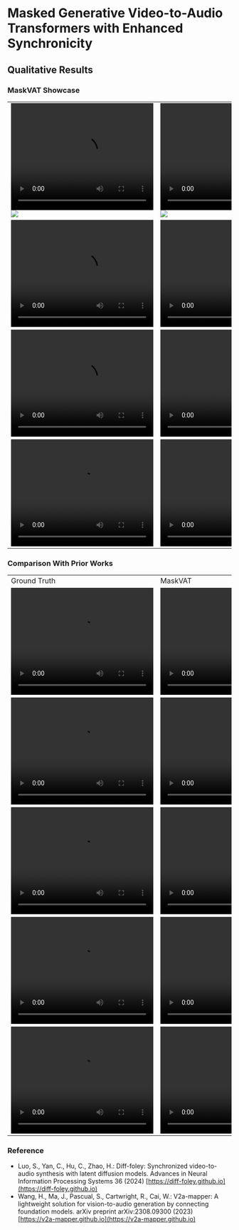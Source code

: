 # Masked Generative Video-to-Audio Transformers with Enhanced Synchronicity

## Qualitative Results

### MaskVAT Showcase

<html>
<table>
  <tr> 
    <td>
        <video width="320" height="240" controls>
        <source src="videos/typewriter.mp4">
        </video>
        <img src="spec/typewriter.png">
    </td>
    <td>
        <video width="320" height="240" controls>
        <source src="videos/seashore.mp4">
        </video>
        <img src="spec/seashore.png">
    </td>
    <td>
        <video width="320" height="240" controls>
        <source src="videos/train.mp4">
        </video>
        <img src="spec/train.png">
    </td>
  </tr>

  <tr> 
    <td>
        <video width="320" height="240" controls>
        <source src="videos/chew.mp4">
        </video>
    </td>
    <td>
        <video width="320" height="240" controls>
        <source src="videos/cello.mp4">
        </video>
    </td>
    <td>
        <video width="320" height="240" controls>
        <source src="videos/pipa.mp4">
        </video>
    </td>
  </tr>

  <tr> 
    <td>
        <video width="320" height="240" controls>
        <source src="videos/guitar.mp4">
        </video>
    </td>
    <td>
        <video width="320" height="240" controls>
        <source src="videos/conga.mp4">
        </video>
    </td>
    <td>
        <video width="320" height="240" controls>
        <source src="videos/xylo.mp4">
        </video>
    </td>
  </tr>

  <tr>
    <td>
        <video width="320" height="240" controls>
        <source src="videos/sora_shipscoffee.mp4">
        </video>
    </td>
    <td>
        <video width="320" height="240" controls>
        <source src="videos/sora_kangaroo.mp4">
        </video>
    </td>
    <td>
        <video width="320" height="240" controls>
        <source src="videos/sora_suv.mp4">
        </video>
    </td>
  </tr>

</table>
</html>

### Comparison With Prior Works

<html>
<table>
  <tr>
    <td>
      Ground Truth
    </td>
    <td>
      MaskVAT
    </td>
    <td>
      Diff-Foley
    </td>
    <td>
      V2A-Mapper
    </td>
  </tr>
  <tr>
    <td>
        <video width="320" height="240" controls>
        <source src="videos/ice_gt.mp4">
        </video>
    </td>
    <td>
        <video width="320" height="240" controls>
        <source src="videos/ice_maskvat.mp4">
        </video>
    </td>
    <td>
        <video width="320" height="240" controls>
        <source src="videos/ice_dfoley.mp4">
        </video>
    </td>
    <td>
        <video width="320" height="240" controls>
        <source src="videos/ice_v2a.mp4">
        </video>
    </td>
  </tr>
  <tr>
    <td>
        <video width="320" height="240" controls>
        <source src="videos/drums_gt.mp4">
        </video>
    </td>
    <td>
        <video width="320" height="240" controls>
        <source src="videos/drums_maskvat.mp4">
        </video>
    </td>
    <td>
        <video width="320" height="240" controls>
        <source src="videos/drums_dfoley.mp4">
        </video>
    </td>
    <td>
        <video width="320" height="240" controls>
        <source src="videos/drums_v2a.mp4">
        </video>
    </td>
  </tr>
  <tr>
    <td>
        <video width="320" height="240" controls>
        <source src="videos/lion_gt.mp4">
        </video>
    </td>
    <td>
        <video width="320" height="240" controls>
        <source src="videos/lion_maskvat.mp4">
        </video>
    </td>
    <td>
        <video width="320" height="240" controls>
        <source src="videos/lion_dfoley.mp4">
        </video>
    </td>
    <td>
        <video width="320" height="240" controls>
        <source src="videos/lion_v2a.mp4">
        </video>
    </td>
  </tr>
  <tr>
    <td>
        <video width="320" height="240" controls>
        <source src="videos/tennis_gt.mp4">
        </video>
    </td>
    <td>
        <video width="320" height="240" controls>
        <source src="videos/tennis_maskvat.mp4">
        </video>
    </td>
    <td>
        <video width="320" height="240" controls>
        <source src="videos/tennis_dfoley.mp4">
        </video>
    </td>
    <td>
        <video width="320" height="240" controls>
        <source src="videos/tennis_v2a.mp4">
        </video>
    </td>
  </tr>
  <tr>
    <td>
        <video width="320" height="240" controls>
        <source src="videos/erhu_gt.mp4">
        </video>
    </td>
    <td>
        <video width="320" height="240" controls>
        <source src="videos/erhu_maskvat.mp4">
        </video>
    </td>
    <td>
        <video width="320" height="240" controls>
        <source src="videos/erhu_dfoley.mp4">
        </video>
    </td>
    <td>
        <video width="320" height="240" controls>
        <source src="videos/erhu_v2a.mp4">
        </video>
    </td>
  </tr>
</table>
</html>

### Reference

- Luo, S., Yan, C., Hu, C., Zhao, H.: Diff-foley: Synchronized video-to-audio synthesis with latent diffusion models. Advances in Neural Information Processing Systems 36 (2024) [https://diff-foley.github.io](https://diff-foley.github.io)
- Wang, H., Ma, J., Pascual, S., Cartwright, R., Cai, W.: V2a-mapper: A lightweight solution for vision-to-audio generation by connecting foundation models. arXiv preprint arXiv:2308.09300 (2023) [https://v2a-mapper.github.io](https://v2a-mapper.github.io)


